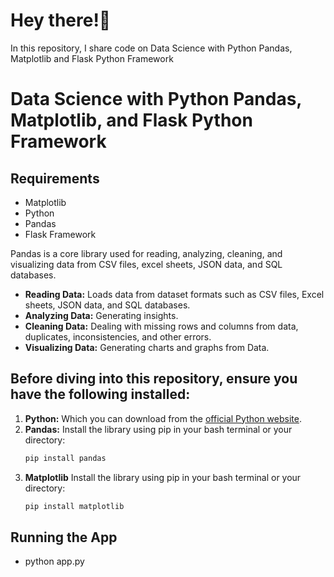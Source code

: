 # Hey there!👋

In this repository, I share code on Data Science with Python Pandas, Matplotlib and  Flask Python Framework

# Data Science with Python Pandas, Matplotlib, and Flask Python Framework

## Requirements
* Matplotlib
* Python
* Pandas
* Flask Framework

Pandas is a  core library used for reading, analyzing, cleaning, and visualizing data from CSV files, excel sheets, JSON data, and SQL databases.

* **Reading Data:** Loads data from dataset formats such as CSV files, Excel sheets, JSON data, and SQL databases.
* **Analyzing Data:** Generating insights.
* **Cleaning Data:** Dealing with missing rows and columns from data, duplicates, inconsistencies, and other errors.
* **Visualizing Data:** Generating charts and graphs from Data.

## Before diving into this repository, ensure you have the following installed:

1.  **Python:** Which you can download from the [official Python website](https://www.python.org/downloads/).
2.  **Pandas:** Install the library using pip in your bash terminal or your directory:
    ```bash
    pip install pandas
    ```
3.  **Matplotlib** Install the library using pip in your bash terminal or your directory:
    ```bash
    pip install matplotlib
    ```

## Running the App
* python app.py
